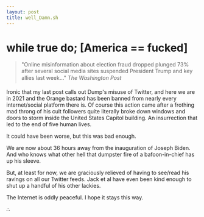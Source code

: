 ```yaml
---
layout: post
title: well_Damn.sh
---
```


# while true do; [America == fucked]

>"Online misinformation about election fraud dropped plunged 73% after several social media sites
>suspended President Trump and key allies last week..." 
&#151;_The Washington Post_

Ironic that my last post calls out Dump's misuse of Twitter, and here we are in 2021 and the Orange bastard has been banned from nearly every internet/social platform there is. Of course this action came after a frothing mad throng of his cult followers quite literally broke down windows and doors to storm inside the United States Capitol building. An insurrection that led to the end of five human lives.

It could have been worse, but this was bad enough.

We are now about 36 hours away from the inauguration of Joseph Biden. And who knows what other hell that dumpster fire of a bafoon-in-chief has up his sleeve.

But, at least for now, we are graciously relieved of having to see/read his ravings on all our Twitter feeds. Jack et al have even been kind enough to shut up a handful of his other lackies.

The Internet is oddly peaceful. I hope it stays this way.

&there4;